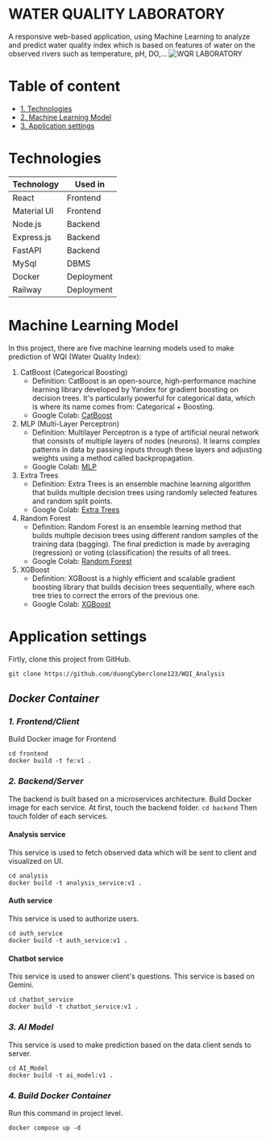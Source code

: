 # **WATER QUALITY LABORATORY**
A responsive web-based application, using Machine Learning to analyze and predict water quality index which is based on features of water on the observed rivers such as temperature, pH, DO,...
![WQR LABORATORY](https://github.com/user-attachments/assets/45acb8a1-23a6-4b95-a1b2-5d6879fbf166)
# **Table of content**
 - [1. Technologies](#Technologies)
 - [2. Machine Learning Model](#Machine-Learning-Model)
 - [3. Application settings](#Application-settings)
# **Technologies**
| Technology| Used in       |
|-----------|---------------|
| React     | Frontend      |
| Material UI   | Frontend       |
| Node.js   | Backend       |
| Express.js   | Backend       |
| FastAPI   | Backend       |
| MySql   | DBMS      |
| Docker  | Deployment       |
| Railway   | Deployment       |
# **Machine Learning Model**
In this project, there are five machine learning models used to make prediction of WQI (Water Quality Index):
1. CatBoost (Categorical Boosting)
   - Definition: CatBoost is an open-source, high-performance machine learning library developed by Yandex for gradient boosting on decision trees. It's particularly powerful for categorical data, which is where its name comes from: Categorical + Boosting.
   - Google Colab: [CatBoost](https://colab.research.google.com/drive/1t0z36tH-a-1I2btgvUwombMisdzMXBai?usp=sharing)
2. MLP (Multi-Layer Perceptron)
   - Definition: Multilayer Perceptron is a type of artificial neural network that consists of multiple layers of nodes (neurons). It learns complex patterns in data by passing inputs through these layers and adjusting weights using a method called backpropagation.
   - Google Colab: [MLP](https://colab.research.google.com/drive/1F3PZSw5r7JPTny_tPt2wkFf8C4LhQRrk?usp=sharing) 
4. Extra Trees
   - Definition: Extra Trees is an ensemble machine learning algorithm that builds multiple decision trees using randomly selected features and random split points.
   - Google Colab: [Extra Trees](https://colab.research.google.com/drive/1VYTRU13LIkkwdHUQATZaMtQ0-fAC-sPB?usp=sharing)
6. Random Forest
   - Definition: Random Forest is an ensemble learning method that builds multiple decision trees using different random samples of the training data (bagging). The final prediction is made by averaging (regression) or voting (classification) the results of all trees.
   - Google Colab: [Random Forest](https://colab.research.google.com/drive/1xpZY63fJ59NWd6dj9IWroFNnOu-Imp9Q?authuser=2#scrollTo=L-Us4FjjSz-D)
8. XGBoost
   - Definition: XGBoost is a highly efficient and scalable gradient boosting library that builds decision trees sequentially, where each tree tries to correct the errors of the previous one.
   - Google Colab: [XGBoost](https://drive.google.com/file/d/1IuMySq1qHPanBBubMapYQZIuYXkyPZJG/view?usp=sharing)
# **Application settings**
Firtly, clone this project from GitHub.
```
git clone https://github.com/duongCyberclone123/WQI_Analysis
```
## **_Docker Container_**
### *1. Frontend/Client*
Build Docker image for Frontend
```
cd frontend
docker build -t fe:v1 .
```
### *2. Backend/Server*
The backend is built based on a microservices architecture. 
Build Docker image for each service.
At first, touch the backend folder.
```cd backend```
Then touch folder of each services.
#### **Analysis service**
This service is used to fetch observed data which will be sent to client and visualized on UI.
```
cd analysis
docker build -t analysis_service:v1 .
```
#### **Auth service**
This service is used to authorize users.
```
cd auth_service
docker build -t auth_service:v1 .
```
#### **Chatbot service**
This service is used to answer client's questions. This service is based on Gemini.
```
cd chatbot_service
docker build -t chatbot_service:v1 .
```
### *3. AI Model*
This service is used to make prediction based on the data client sends to server.
```
cd AI_Model
docker build -t ai_model:v1 .
```
### *4. Build Docker Container*
Run this command in project level.
```
docker compose up -d
```


